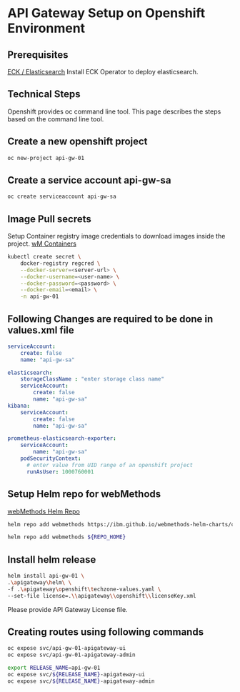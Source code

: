 # API Gateway Setup on Openshift Environment 

## Prerequisites

[ECK / Elasticsearch](https://github.com/ibmmi/webmethods-helm-charts/blob/main/apigateway/helm/README.md#prerequisites)  Install ECK Operator to deploy elasticsearch.

## Technical Steps

Openshift provides oc command line tool. This page describes the steps based on the command line tool.

## Create a new openshift project

```sh
oc new-project api-gw-01
```

## Create a service account api-gw-sa

```sh
oc create serviceaccount api-gw-sa 
```

## Image Pull secrets

Setup Container registry image credentials to download images inside the project. [wM Containers](https://containers.webmethods.io/)

```sh
kubectl create secret \
    docker-registry regcred \
    --docker-server=<server-url> \
    --docker-username=<user-name> \
    --docker-password=<password> \
    --docker-email=<email> \
    -n api-gw-01
```

## Following Changes are required to be done in values.xml file

```yaml
serviceAccount:
    create: false
    name: "api-gw-sa"

elasticsearch:
    storageClassName : "enter storage class name"
    serviceAccount:
        create: false
        name: "api-gw-sa"
kibana:
    serviceAccount:
        create: false
        name: "api-gw-sa"

prometheus-elasticsearch-exporter:
    serviceAccount:
        name: "api-gw-sa"
    podSecurityContext:
      # enter value from UID range of an openshift project 
      runAsUser: 1000760001  
```

## Setup Helm repo for webMethods

[webMethods Helm Repo](https://github.com/ibmmi/webmethods-helm-charts/blob/main/README.md#helm-chart-repository-for-ibm-webmethods-products-and-components)

```sh
helm repo add webmethods https://ibm.github.io/webmethods-helm-charts/charts
```

```sh
helm repo add webmethods ${REPO_HOME}
```

## Install helm release

```sh
helm install api-gw-01 \
.\apigateway\helm\ \
-f .\apigateway\openshift\techzone-values.yaml \
--set-file license=.\\apigateway\\openshift\\licenseKey.xml
```

Please provide API Gateway License file.

## Creating routes using following commands

```sh
oc expose svc/api-gw-01-apigateway-ui
oc expose svc/api-gw-01-apigateway-admin
```

```sh
export RELEASE_NAME=api-gw-01
oc expose svc/${RELEASE_NAME}-apigateway-ui
oc expose svc/${RELEASE_NAME}-apigateway-admin
```
